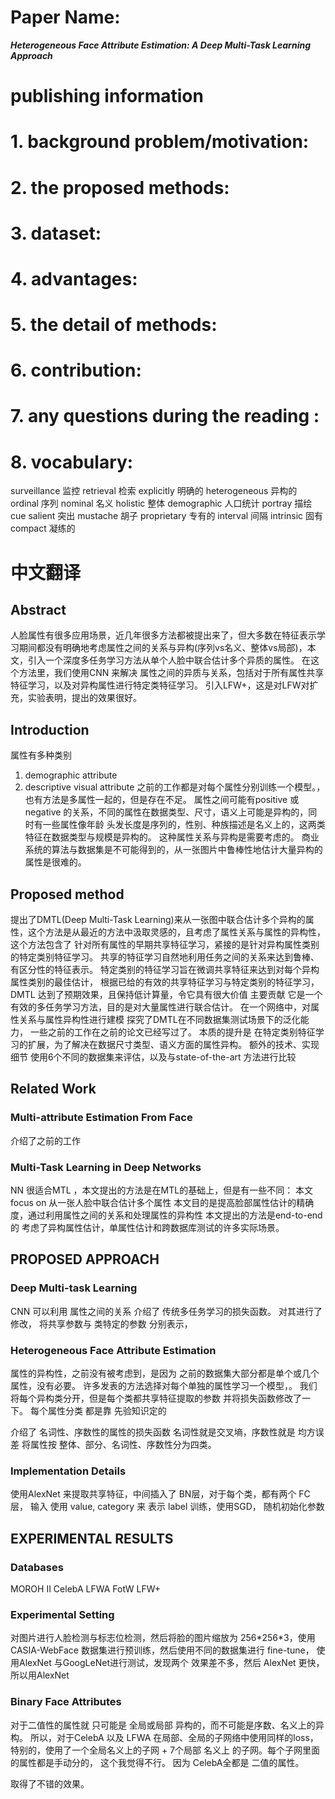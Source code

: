 
# Paper Name:
**_Heterogeneous Face Attribute Estimation: A Deep Multi-Task Learning Approach_**

# publishing information

# 1. background problem/motivation:

# 2. the proposed methods:

# 3. dataset:

# 4. advantages:

# 5. the detail of methods:

# 6. contribution:

# 7. any questions during the reading :

# 8. vocabulary:
surveillance 监控
retrieval 检索
explicitly 明确的
heterogeneous 异构的
ordinal 序列
nominal 名义
holistic 整体
demographic 人口统计
portray 描绘
cue
salient 突出
mustache 胡子
proprietary 专有的
interval 间隔
intrinsic 固有
compact  凝练的


# 中文翻译
## Abstract
人脸属性有很多应用场景，近几年很多方法都被提出来了，但大多数在特征表示学习期间都没有明确地考虑属性之间的关系与异构(序列vs名义、整体vs局部)，本文，引入一个深度多任务学习方法从单个人脸中联合估计多个异质的属性。
在这个方法里，我们使用CNN 来解决 属性之间的异质与关系，包括对于所有属性共享特征学习，以及对异构属性进行特定类特征学习。
引入LFW+，这是对LFW对扩充，实验表明，提出的效果很好。

## Introduction
属性有多种类别    
1. demographic attribute
1. descriptive visual attribute
之前的工作都是对每个属性分别训练一个模型。，也有方法是多属性一起的，但是存在不足。
属性之间可能有positive 或negative 的关系，不同的属性在数据类型、尺寸，语义上可能是异构的，同时有一些属性像年龄 头发长度是序列的，性别、种族描述是名义上的，这两类特征在数据类型与规模是异构的。
这种属性关系与异构是需要考虑的。
商业系统的算法与数据集是不可能得到的，从一张图片中鲁棒性地估计大量异构的属性是很难的。

## Proposed method
提出了DMTL(Deep Multi-Task Learning)来从一张图中联合估计多个异构的属性，这个方法是从最近的方法中汲取灵感的，且考虑了属性关系与属性的异构性，这个方法包含了 针对所有属性的早期共享特征学习，紧接的是针对异构属性类别的特定类别特征学习。
共享的特征学习自然地利用任务之间的关系来达到鲁棒、有区分性的特征表示。
特定类别的特征学习旨在微调共享特征来达到对每个异构属性类别的最佳估计，
根据已给的有效的共享特征学习与特定类别的特征学习，DMTL 达到了预期效果，且保持低计算量，令它具有很大价值
主要贡献
它是一个有效的多任务学习方法，目的是对大量属性进行联合估计。
在一个网络中，对属性关系与属性异构性进行建模
探究了DMTL在不同数据集测试场景下的泛化能力，
一些之前的工作在之前的论文已经写过了。
本质的提升是 
在特定类别特征学习的扩展，为了解决在数据尺寸类型、语义方面的属性异构。
额外的技术、实现细节
使用6个不同的数据集来评估，以及与state-of-the-art 方法进行比较

## Related Work
### Multi-attribute Estimation From Face

介绍了之前的工作

### Multi-Task Learning in Deep Networks

NN 很适合MTL ，本文提出的方法是在MTL的基础上，但是有一些不同：
本文focus on 从一张人脸中联合估计多个属性
本文目的是提高脸部属性估计的精确度，通过利用属性之间的关系和处理属性的异构性
本文提出的方法是end-to-end 的
考虑了异构属性估计，单属性估计和跨数据库测试的许多实际场景。

## PROPOSED APPROACH
### Deep Multi-task Learning
CNN 可以利用 属性之间的关系
介绍了 传统多任务学习的损失函数。
对其进行了修改， 将共享参数与 类特定的参数 分别表示，

### Heterogeneous Face Attribute Estimation
属性的异构性，之前没有被考虑到，是因为 之前的数据集大部分都是单个或几个属性，没有必要。 许多发表的方法选择对每个单独的属性学习一个模型，。
我们将每个异构类分开，但是每个类都共享特征提取的参数
并将损失函数修改了一下。
每个属性分类 都是靠 先验知识定的

介绍了 名词性、序数性的属性的损失函数
名词性就是交叉墒，序数性就是 均方误差
将属性按 整体、部分、名词性、序数性分为四类。

### Implementation Details
使用AlexNet 来提取共享特征，中间插入了 BN层，对于每个类，都有两个 FC层，
输入  使用 value, category 来 表示 label
训练，使用SGD， 随机初始化参数


## EXPERIMENTAL RESULTS
### Databases
MOROH II
CelebA 
LFWA
FotW
LFW+

### Experimental Setting
对图片进行人脸检测与标志位检测，然后将脸的图片缩放为 256\*256\*3，使用CASIA-WebFace 数据集进行预训练，然后使用不同的数据集进行 fine-tune，
使用AlexNet 与GoogLeNet进行测试，发现两个 效果差不多，然后 AlexNet 更快，所以用AlexNet

### Binary Face Attributes
对于二值性的属性就 只可能是  全局或局部 异构的，而不可能是序数、名义上的异构。
所以，对于CelebA 以及 LFWA 在局部、全局的子网络中使用同样的loss，特别的，使用了一个全局名义上的子网 + 7个局部 名义上 的子网。每个子网里面的属性都是手动分的， 这个我觉得不行。
因为 CelebA全都是 二值的属性。

取得了不错的效果。
